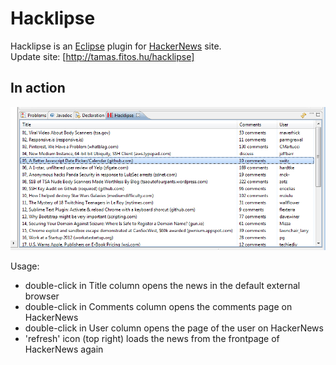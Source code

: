 Hacklipse
=====

Hacklipse is an [Eclipse] plugin for [HackerNews] site.  
Update site: [http://tamas.fitos.hu/hacklipse] 


In action
---------
![](http://github.com/tfitos/hacklipse/raw/master/images/hacklipse_screenshot.png)

Usage:

  - double-click in Title column opens the news in the default external browser
  - double-click in Comments column opens the comments page on HackerNews
  - double-click in User column opens the page of the user on HackerNews
  - 'refresh' icon (top right) loads the news from the frontpage of HackerNews again
  


[HackerNews]: http://news.ycombinator.com
[http://tamas.fitos.hu/hacklipse]: http://tamas.fitos.hu/hacklipse
[Eclipse]: http://www.eclipse.org